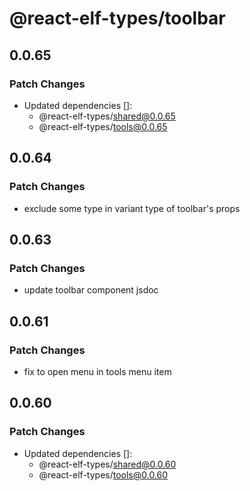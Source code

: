 # @react-elf-types/toolbar

## 0.0.65

### Patch Changes

- Updated dependencies []:
  - @react-elf-types/shared@0.0.65
  - @react-elf-types/tools@0.0.65

## 0.0.64

### Patch Changes

- exclude some type in variant type of toolbar's props

## 0.0.63

### Patch Changes

- update toolbar component jsdoc

## 0.0.61

### Patch Changes

- fix to open menu in tools menu item

## 0.0.60

### Patch Changes

- Updated dependencies []:
  - @react-elf-types/shared@0.0.60
  - @react-elf-types/tools@0.0.60

